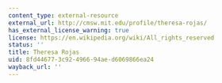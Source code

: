 ```yaml
---
content_type: external-resource
external_url: http://cmsw.mit.edu/profile/theresa-rojas/
has_external_license_warning: true
license: https://en.wikipedia.org/wiki/All_rights_reserved
status: ''
title: Theresa Rojas
uid: 8fd44677-3c92-4966-94ae-d6069866ea24
wayback_url: ''
---
```

